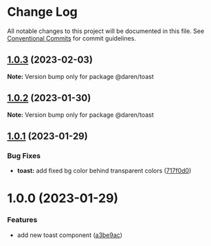 # Change Log

All notable changes to this project will be documented in this file.
See [Conventional Commits](https://conventionalcommits.org) for commit guidelines.

## [1.0.3](https://github.com/darenmalfait/darenui/compare/@daren/toast@1.0.2...@daren/toast@1.0.3) (2023-02-03)

**Note:** Version bump only for package @daren/toast





## [1.0.2](https://github.com/darenmalfait/darenui/compare/@daren/toast@1.0.1...@daren/toast@1.0.2) (2023-01-30)

**Note:** Version bump only for package @daren/toast





## [1.0.1](https://github.com/darenmalfait/darenui/compare/@daren/toast@1.0.0...@daren/toast@1.0.1) (2023-01-29)


### Bug Fixes

* **toast:** add fixed bg color behind transparent colors ([717f0d0](https://github.com/darenmalfait/darenui/commit/717f0d087658a2e31de86626bd8ff994a2b10a94))





# 1.0.0 (2023-01-29)


### Features

* add new toast component ([a3be9ac](https://github.com/darenmalfait/darenui/commit/a3be9ac900441e111475c171257e70438d3e5350))

